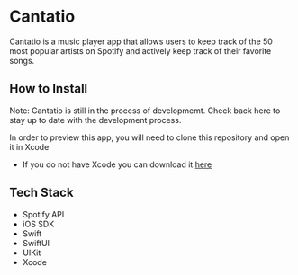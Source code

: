 # Cantatio
Cantatio is a music player app that allows users to keep track of the 50 most popular artists on Spotify and actively keep track of their favorite songs.

## How to Install 
Note: Cantatio is still in the process of developmemt. Check back here to stay up to date with the development process. 

In order to preview this app, you will need to clone this repository and open it in Xcode
 - If you do not have Xcode you can download it [here](https://developer.apple.com/xcode/)

## Tech Stack 
- Spotify API 
- iOS SDK
- Swift
- SwiftUI 
- UIKit
- Xcode
